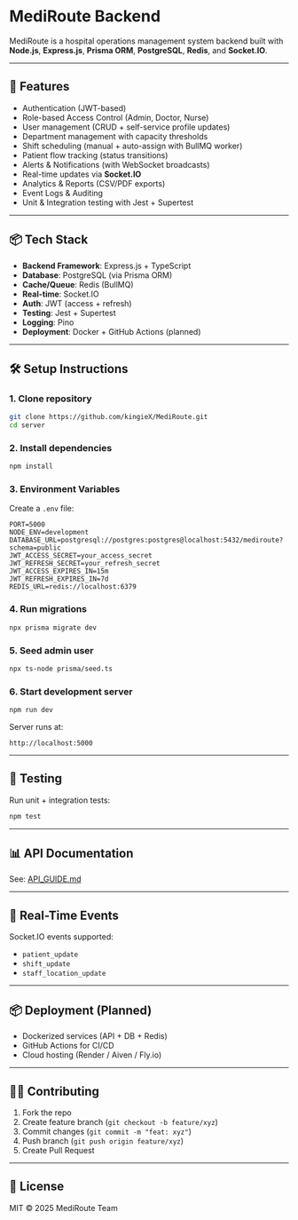 # MediRoute Backend

MediRoute is a hospital operations management system backend built with **Node.js**, **Express.js**, **Prisma ORM**, **PostgreSQL**, **Redis**, and **Socket.IO**.

---

## 🚀 Features

- Authentication (JWT-based)
- Role-based Access Control (Admin, Doctor, Nurse)
- User management (CRUD + self-service profile updates)
- Department management with capacity thresholds
- Shift scheduling (manual + auto-assign with BullMQ worker)
- Patient flow tracking (status transitions)
- Alerts & Notifications (with WebSocket broadcasts)
- Real-time updates via **Socket.IO**
- Analytics & Reports (CSV/PDF exports)
- Event Logs & Auditing
- Unit & Integration testing with Jest + Supertest

---

## 📦 Tech Stack

- **Backend Framework**: Express.js + TypeScript
- **Database**: PostgreSQL (via Prisma ORM)
- **Cache/Queue**: Redis (BullMQ)
- **Real-time**: Socket.IO
- **Auth**: JWT (access + refresh)
- **Testing**: Jest + Supertest
- **Logging**: Pino
- **Deployment**: Docker + GitHub Actions (planned)

---

## 🛠️ Setup Instructions

### 1. Clone repository

```bash
git clone https://github.com/kingieX/MediRoute.git
cd server
```

### 2. Install dependencies

```bash
npm install
```

### 3. Environment Variables

Create a `.env` file:

```
PORT=5000
NODE_ENV=development
DATABASE_URL=postgresql://postgres:postgres@localhost:5432/mediroute?schema=public
JWT_ACCESS_SECRET=your_access_secret
JWT_REFRESH_SECRET=your_refresh_secret
JWT_ACCESS_EXPIRES_IN=15m
JWT_REFRESH_EXPIRES_IN=7d
REDIS_URL=redis://localhost:6379
```

### 4. Run migrations

```bash
npx prisma migrate dev
```

### 5. Seed admin user

```bash
npx ts-node prisma/seed.ts
```

### 6. Start development server

```bash
npm run dev
```

Server runs at:

```
http://localhost:5000
```

---

## 🧪 Testing

Run unit + integration tests:

```bash
npm test
```

---

## 📊 API Documentation

See: [API_GUIDE.md](./docs/API_GUIDE.md)

---

## 🔌 Real-Time Events

Socket.IO events supported:

- `patient_update`
- `shift_update`
- `staff_location_update`

---

## 📦 Deployment (Planned)

- Dockerized services (API + DB + Redis)
- GitHub Actions for CI/CD
- Cloud hosting (Render / Aiven / Fly.io)

---

## 👨‍💻 Contributing

1. Fork the repo
2. Create feature branch (`git checkout -b feature/xyz`)
3. Commit changes (`git commit -m "feat: xyz"`)
4. Push branch (`git push origin feature/xyz`)
5. Create Pull Request

---

## 📄 License

MIT © 2025 MediRoute Team
